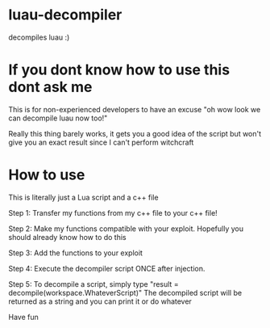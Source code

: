 # luau-decompiler
decompiles luau :)

# If you dont know how to use this dont ask me
This is for non-experienced developers to have an excuse "oh wow look we can decompile luau now too!"

Really this thing barely works, it gets you a good idea of the script but won't give you an exact result since I can't perform witchcraft

# How to use
This is literally just a Lua script and a c++ file

Step 1:
  Transfer my functions from my c++ file to your c++ file!

Step 2:
  Make my functions compatible with your exploit. Hopefully you should already know how to do this

Step 3:
  Add the functions to your exploit
  
Step 4:
  Execute the decompiler script ONCE after injection.
  
Step 5:
  To decompile a script, simply type "result = decompile(workspace.WhateverScript)"
  The decompiled script will be returned as a string and you can print it or do whatever
  
Have fun
